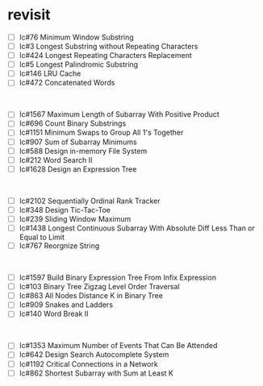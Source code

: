 # revisit

- [ ] lc#76 Minimum Window Substring
- [ ] lc#3 Longest Substring without Repeating Characters
- [ ] lc#424 Longest Repeating Characters Replacement
- [ ] lc#5 Longest Palindromic Substring
- [ ] lc#146 LRU Cache
- [ ] lc#472 Concatenated Words

<br />

- [ ] lc#1567 Maximum Length of Subarray With Positive Product
- [ ] lc#696 Count Binary Substrings
- [ ] lc#1151 Minimum Swaps to Group All 1's Together
- [ ] lc#907 Sum of Subarray Minimums
- [ ] lc#588 Design in-memory File System
- [ ] lc#212 Word Search II
- [ ] lc#1628 Design an Expression Tree

<br />

- [ ] lc#2102 Sequentially Ordinal Rank Tracker
- [ ] lc#348 Design Tic-Tac-Toe
- [ ] lc#239 Sliding Window Maximum
- [ ] lc#1438 Longest Continuous Subarray With Absolute Diff Less Than or Equal to Limit
- [ ] lc#767 Reorgnize String

<br />

- [ ] lc#1597 Build Binary Expression Tree From Infix Expression
- [ ] lc#103 Binary Tree Zigzag Level Order Traversal
- [ ] lc#863 All Nodes Distance K in Binary Tree
- [ ] lc#909 Snakes and Ladders
- [ ] lc#140 Word Break II

<br />

- [ ] lc#1353 Maximum Number of Events That Can Be Attended
- [ ] lc#642 Design Search Autocomplete System
- [ ] lc#1192 Critical Connections in a Network
- [ ] lc#862 Shortest Subarray with Sum at Least K
